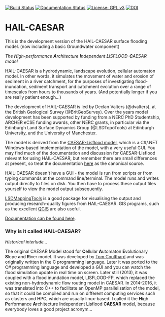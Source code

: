[![Build Status](https://travis-ci.org/dvalters/HAIL-CAESAR.svg?branch=master)](https://travis-ci.org/dvalters/HAIL-CAESAR) 
[![Documentation Status](https://readthedocs.org/projects/hail-caesar/badge/?version=latest)](http://hail-caesar.readthedocs.io/en/latest/?badge=latest)
[![License: GPL v3](https://img.shields.io/badge/License-GPL%20v3-blue.svg)](https://www.gnu.org/licenses/gpl-3.0)
[![DOI](https://zenodo.org/badge/87577150.svg)](https://zenodo.org/badge/latestdoi/87577150)


# HAIL-CAESAR

This is the development version of the HAIL-CAESAR surface flooding model. (now including a basic Groundwater component)

_The **H**igh-performance **A**rchitecture **I**ndependent **L**ISFLOOD-**C**AESAR model_

HAIL-CAESAR is a hydrodynamic, landscape evolution, cellular automaton model. In other words, it simulates the movement of water and erosion of sediment in a river catchment, for the purposes of investigating flood-inundation, sediment transport and catchment evolution over a range of timescales from hours to thousands of years. (And potentially longer if you are really patient enough...)

The development of HAIL-CAESAR is led by Declan Valters (@dvalters), at the British Geological Survey (@BritGeoSurvey). Over the years model development has been supported by funding from a NERC PhD Studentship, ARCHER eCSE funding awards, other NERC grants, in particular via the Edinburgh Land Surface Dynamics Group (@LSDTopoTools) at Edinburgh University, and the University of Manchester.

The model is derived from the [CAESAR-Lisflood model](https://sourceforge.net/projects/caesar-lisflood/), which is a C#/.NET Windows-based implementation of the model, with a very useful GUI. You may find much of the documentation and discussion for CAESAR-Lisflood relevant for using HAIL-CAESAR, but remember there are small differences at present, so treat the documentation [here](http://hail-caesar.readthedocs.io/en/latest) as the canonical source.

HAIL-CAESAR doesn't have a GUI - the model is run from scripts or from typing commands at the command line/terminal. The model runs and writes output directly to files on disk. You then have to process these output files yourself to view the model output subsequently. 

[LSDMappingTools](https://github.com/LSDtopotools/LSDMappingTools) is a good package for visualising the output and producing research-quality figures from HAIL-CAESAR. GIS programs, such as the excellent [QGIS](www.qgis.org) are also useful.

[Documentation can be found here](http://hail-caesar.readthedocs.io/en/latest).

### Why is it called HAIL-CAESAR?

*Historical interlude...*

The original CAESAR Model stood for **C**ellular **A**utomaton **E**volutionary **S**lope **a**nd **R**iver model. It was developed by [Tom Coulthard](http://www.coulthard.org.uk/) and was originally written in the C programming language. Later it was ported to the C# programming language and developed a GUI and you can watch the flood simulation update in real time on screen. Later still (2013), it was coupled with a flood inundation model, LISFLOOD-FP, which replaced the existing non-hydrodynamic flow routing model in CAESAR. In 2014-2016, it was translated into C++ to facilitate an OpenMP parallelisation of the model, so that it could be compiled and run on different computing services such as clusters and HPC, which are usually linux-based. I called it the **H**igh **P**erformance **A**rchitecture **I**ndependent **L**isflood **CAESAR** model, because everybody loves a good project acronym...


